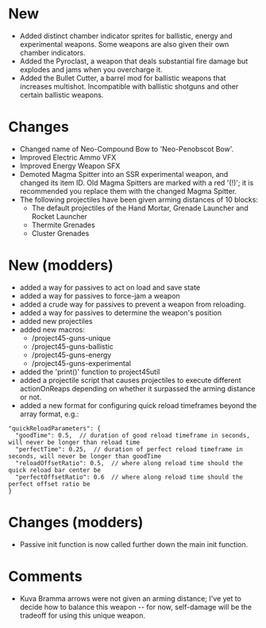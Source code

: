 # New
- Added distinct chamber indicator sprites for ballistic, energy and experimental weapons. Some weapons are also given their own chamber indicators.
- Added the Pyroclast, a weapon that deals substantial fire damage but explodes and jams when you overcharge it.
- Added the Bullet Cutter, a barrel mod for ballistic weapons that increases multishot. Incompatible with ballistic shotguns and other certain ballistic weapons.

# Changes
- Changed name of Neo-Compound Bow to 'Neo-Penobscot Bow'.
- Improved Electric Ammo VFX
- Improved Energy Weapon SFX
- Demoted Magma Spitter into an SSR experimental weapon, and changed its item ID. Old Magma Spitters are marked with a red '(!)'; it is recommended you replace them with the changed Magma Spitter.
- The following projectiles have been given arming distances of 10 blocks:
  - The default projectiles of the Hand Mortar, Grenade Launcher and Rocket Launcher
  - Thermite Grenades
  - Cluster Grenades

# New (modders)
- added a way for passives to act on load and save state
- added a way for passives to force-jam a weapon
- added a crude way for passives to prevent a weapon from reloading.
- added a way for passives to determine the weapon's position
- added new projectiles
- added new macros:
  - /project45-guns-unique
  - /project45-guns-ballistic
  - /project45-guns-energy
  - /project45-guns-experimental
- added the 'print()' function to project45util
- added a projectile script that causes projectiles to execute different actionOnReaps depending on whether it surpassed the arming distance or not.
- added a new format for configuring quick reload timeframes beyond the array format, e.g.:
```
"quickReloadParameters": {
  "goodTime": 0.5,  // duration of good reload timeframe in seconds, will never be longer than reload time
  "perfectTime": 0.25,  // duration of perfect reload timeframe in seconds, will never be longer than goodTime
  "reloadOffsetRatio": 0.5,  // where along reload time should the quick reload bar center be
  "perfectOffsetRatio": 0.6  // where along reload time should the perfect offset ratio be
}
```

# Changes (modders)
- Passive init function is now called further down the main init function.

# Comments
- Kuva Bramma arrows were not given an arming distance; I've yet to decide how to balance this weapon -- for now, self-damage will be the tradeoff for using this unique weapon.